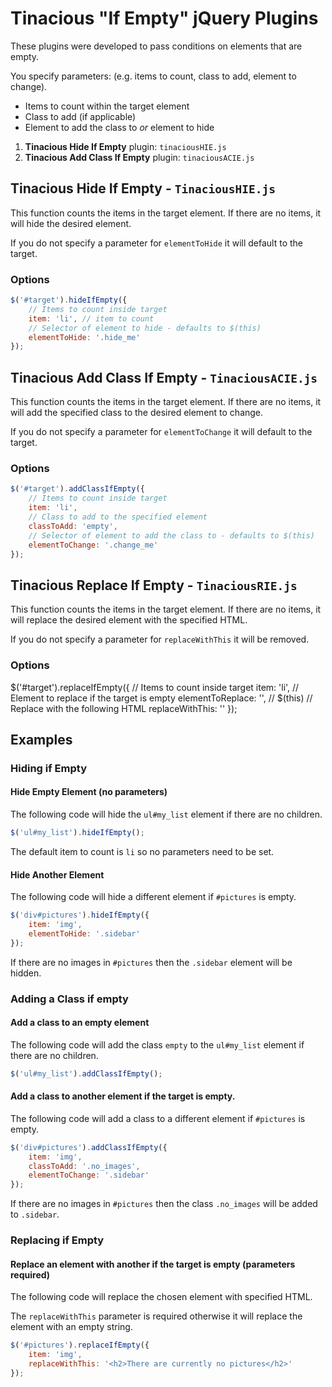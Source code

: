 # Tinacious "If Empty" jQuery Plugins

These plugins were developed to pass conditions on elements that are empty.

You specify parameters: (e.g. items to count, class to add, element to change).
- Items to count within the target element
- Class to add (if applicable)
- Element to add the class to *or* element to hide

1. **Tinacious Hide If Empty** plugin: `tinaciousHIE.js`
2. **Tinacious Add Class If Empty** plugin: `tinaciousACIE.js`

## Tinacious Hide If Empty - `TinaciousHIE.js`

This function counts the items in the target element. If there are no items, it will hide the desired element.

If you do not specify a parameter for `elementToHide` it will default to the target.

### Options
```js
$('#target').hideIfEmpty({
	// Items to count inside target
	item: 'li', // item to count
	// Selector of element to hide - defaults to $(this)
	elementToHide: '.hide_me'
});
```

## Tinacious Add Class If Empty - `TinaciousACIE.js`

This function counts the items in the target element. If there are no items, it will add the specified class to the desired element to change.

If you do not specify a parameter for `elementToChange` it will default to the target.

### Options
```js
$('#target').addClassIfEmpty({
	// Items to count inside target
	item: 'li',
	// Class to add to the specified element
	classToAdd: 'empty',
	// Selector of element to add the class to - defaults to $(this)
	elementToChange: '.change_me'
});
```

## Tinacious Replace If Empty - `TinaciousRIE.js`

This function counts the items in the target element. If there are no items, it will replace the desired element with the specified HTML.

If you do not specify a parameter for `replaceWithThis` it will be removed.

### Options

$('#target').replaceIfEmpty({
	// Items to count inside target
	item: 'li',
	// Element to replace if the target is empty
	elementToReplace: '', // $(this)
	// Replace with the following HTML
	replaceWithThis: ''
});

## Examples
### Hiding if Empty
#### Hide Empty Element (no parameters)
The following code will hide the `ul#my_list` element if there are no children.

```js
$('ul#my_list').hideIfEmpty();
```
The default item to count is `li` so no parameters need to be set.

#### Hide Another Element
The following code will hide a different element if `#pictures` is empty.

```js
$('div#pictures').hideIfEmpty({
	item: 'img',
	elementToHide: '.sidebar'
});
```

If there are no images in `#pictures` then the `.sidebar` element will be hidden.

### Adding a Class if empty
#### Add a class to an empty element
The following code will add the class `empty` to the `ul#my_list` element if there are no children.

```js
$('ul#my_list').addClassIfEmpty();
```

#### Add a class to another element if the target is empty.
The following code will add a class to a different element if `#pictures` is empty.

```js
$('div#pictures').addClassIfEmpty({
	item: 'img',
	classToAdd: '.no_images',
	elementToChange: '.sidebar'
});
```

If there are no images in `#pictures` then the class `.no_images` will be added to `.sidebar`.

### Replacing if Empty
#### Replace an element with another if the target is empty (parameters required)
The following code will replace the chosen element with specified HTML.

The `replaceWithThis` parameter is required otherwise it will replace the element with an empty string.

```js
$('#pictures').replaceIfEmpty({
	item: 'img',
	replaceWithThis: '<h2>There are currently no pictures</h2>'
});
```